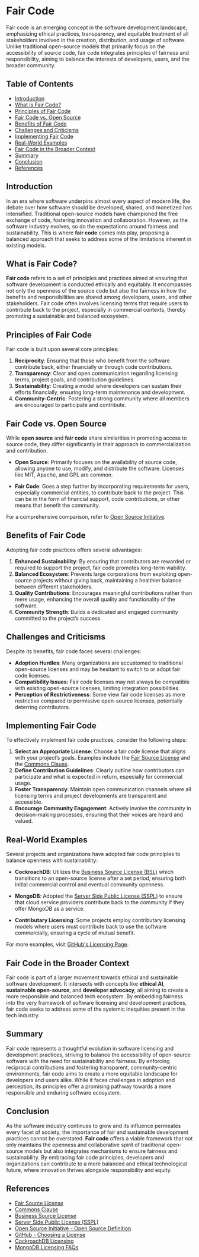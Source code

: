 # Fair Code

Fair code is an emerging concept in the software development landscape, emphasizing ethical practices, transparency, and equitable treatment of all stakeholders involved in the creation, distribution, and usage of software. Unlike traditional open-source models that primarily focus on the accessibility of source code, fair code integrates principles of fairness and responsibility, aiming to balance the interests of developers, users, and the broader community.

## Table of Contents

- [Introduction](#introduction)
- [What is Fair Code?](#what-is-fair-code)
- [Principles of Fair Code](#principles-of-fair-code)
- [Fair Code vs. Open Source](#fair-code-vs-open-source)
- [Benefits of Fair Code](#benefits-of-fair-code)
- [Challenges and Criticisms](#challenges-and-criticisms)
- [Implementing Fair Code](#implementing-fair-code)
- [Real-World Examples](#real-world-examples)
- [Fair Code in the Broader Context](#fair-code-in-the-broader-context)
- [Summary](#summary)
- [Conclusion](#conclusion)
- [References](#references)

## Introduction

In an era where software underpins almost every aspect of modern life, the debate over how software should be developed, shared, and monetized has intensified. Traditional open-source models have championed the free exchange of code, fostering innovation and collaboration. However, as the software industry evolves, so do the expectations around fairness and sustainability. This is where **fair code** comes into play, proposing a balanced approach that seeks to address some of the limitations inherent in existing models.

## What is Fair Code?

**Fair code** refers to a set of principles and practices aimed at ensuring that software development is conducted ethically and equitably. It encompasses not only the openness of the source code but also the fairness in how the benefits and responsibilities are shared among developers, users, and other stakeholders. Fair code often involves licensing terms that require users to contribute back to the project, especially in commercial contexts, thereby promoting a sustainable and balanced ecosystem.

## Principles of Fair Code

Fair code is built upon several core principles:

1. **Reciprocity**: Ensuring that those who benefit from the software contribute back, either financially or through code contributions.
2. **Transparency**: Clear and open communication regarding licensing terms, project goals, and contribution guidelines.
3. **Sustainability**: Creating a model where developers can sustain their efforts financially, ensuring long-term maintenance and development.
4. **Community-Centric**: Fostering a strong community where all members are encouraged to participate and contribute.

## Fair Code vs. Open Source

While **open source** and **fair code** share similarities in promoting access to source code, they differ significantly in their approach to commercialization and contribution.

- **Open Source**: Primarily focuses on the availability of source code, allowing anyone to use, modify, and distribute the software. Licenses like MIT, Apache, and GPL are common.
  
- **Fair Code**: Goes a step further by incorporating requirements for users, especially commercial entities, to contribute back to the project. This can be in the form of financial support, code contributions, or other means that benefit the community.

For a comprehensive comparison, refer to [Open Source Initiative](https://opensource.org/osd).

## Benefits of Fair Code

Adopting fair code practices offers several advantages:

1. **Enhanced Sustainability**: By ensuring that contributors are rewarded or required to support the project, fair code promotes long-term viability.
2. **Balanced Ecosystem**: Prevents large corporations from exploiting open-source projects without giving back, maintaining a healthier balance between different stakeholders.
3. **Quality Contributions**: Encourages meaningful contributions rather than mere usage, enhancing the overall quality and functionality of the software.
4. **Community Strength**: Builds a dedicated and engaged community committed to the project’s success.

## Challenges and Criticisms

Despite its benefits, fair code faces several challenges:

- **Adoption Hurdles**: Many organizations are accustomed to traditional open-source licenses and may be hesitant to switch to or adopt fair code licenses.
- **Compatibility Issues**: Fair code licenses may not always be compatible with existing open-source licenses, limiting integration possibilities.
- **Perception of Restrictiveness**: Some view fair code licenses as more restrictive compared to permissive open-source licenses, potentially deterring contributors.

## Implementing Fair Code

To effectively implement fair code practices, consider the following steps:

1. **Select an Appropriate License**: Choose a fair code license that aligns with your project’s goals. Examples include the [Fair Source License](https://fairsoftware.eu/fair-source-license/) and the [Commons Clause](https://commonsclause.com/).
2. **Define Contribution Guidelines**: Clearly outline how contributors can participate and what is expected in return, especially for commercial usage.
3. **Foster Transparency**: Maintain open communication channels where all licensing terms and project developments are transparent and accessible.
4. **Encourage Community Engagement**: Actively involve the community in decision-making processes, ensuring that their voices are heard and valued.

## Real-World Examples

Several projects and organizations have adopted fair code principles to balance openness with sustainability:

- **CockroachDB**: Utilizes the [Business Source License (BSL)](https://github.com/cockroachdb/cockroach/blob/master/LICENSE) which transitions to an open-source license after a set period, ensuring both initial commercial control and eventual community openness.
  
- **MongoDB**: Adopted the [Server Side Public License (SSPL)](https://www.mongodb.com/licensing/server-side-public-license) to ensure that cloud service providers contribute back to the community if they offer MongoDB as a service.
  
- **Contributary Licensing**: Some projects employ contributary licensing models where users must contribute back to use the software commercially, ensuring a cycle of mutual benefit.

For more examples, visit [GitHub's Licensing Page](https://choosealicense.com/).

## Fair Code in the Broader Context

Fair code is part of a larger movement towards ethical and sustainable software development. It intersects with concepts like **ethical AI**, **sustainable open-source**, and **developer advocacy**, all aiming to create a more responsible and balanced tech ecosystem. By embedding fairness into the very framework of software licensing and development practices, fair code seeks to address some of the systemic inequities present in the tech industry.

## Summary

Fair code represents a thoughtful evolution in software licensing and development practices, striving to balance the accessibility of open-source software with the need for sustainability and fairness. By enforcing reciprocal contributions and fostering transparent, community-centric environments, fair code aims to create a more equitable landscape for developers and users alike. While it faces challenges in adoption and perception, its principles offer a promising pathway towards a more responsible and enduring software ecosystem.

## Conclusion

As the software industry continues to grow and its influence permeates every facet of society, the importance of fair and sustainable development practices cannot be overstated. **Fair code** offers a viable framework that not only maintains the openness and collaborative spirit of traditional open-source models but also integrates mechanisms to ensure fairness and sustainability. By embracing fair code principles, developers and organizations can contribute to a more balanced and ethical technological future, where innovation thrives alongside responsibility and equity.

## References

- [Fair Source License](https://fairsoftware.eu/fair-source-license/)
- [Commons Clause](https://commonsclause.com/)
- [Business Source License](https://mariadb.com/bsl-faq/)
- [Server Side Public License (SSPL)](https://www.mongodb.com/licensing/server-side-public-license)
- [Open Source Initiative - Open Source Definition](https://opensource.org/osd)
- [GitHub - Choosing a License](https://choosealicense.com/)
- [CockroachDB Licensing](https://www.cockroachlabs.com/docs/latest/licenses/)
- [MongoDB Licensing FAQs](https://www.mongodb.com/licensing/server-side-public-license)